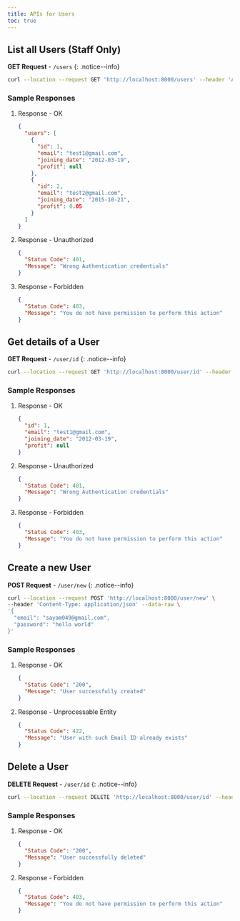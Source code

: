 ```yaml
---
title: APIs for Users
toc: true
---
```



## List all Users (Staff Only)

**GET Request** - `/users`
{: .notice--info}

```bash
curl --location --request GET 'http://localhost:8000/users' --header 'Authorization: Basic staff_user_auth'
```

### Sample Responses

1. Response - OK

    ```json
    {
      "users": [
        {
          "id": 1,
          "email": "test1@gmail.com",
          "joining_date": "2012-03-19",
          "profit": null
        },
        {
          "id": 2,
          "email": "test2@gmail.com",
          "joining_date": "2015-10-21",
          "profit": 0.05
        }
      ]
    }
    ```
2. Response - Unauthorized

    ```json
    {
      "Status Code": 401,
      "Message": "Wrong Authentication credentials"
    }
    ```
3. Response - Forbidden

    ```json
    {
      "Status Code": 403,
      "Message": "You do not have permission to perform this action"
    }
    ```

## Get details of a User

**GET Request** - `/user/id`
{: .notice--info}

```bash
curl --location --request GET 'http://localhost:8000/user/id' --header 'Authorization: Basic user_auth'
```

### Sample Responses

1. Response - OK

    ```json
    {
      "id": 1,
      "email": "test1@gmail.com",
      "joining_date": "2012-03-19",
      "profit": null
    }
    ```
2. Response - Unauthorized

    ```json
    {
      "Status Code": 401,
      "Message": "Wrong Authentication credentials"
    }
    ```
3. Response - Forbidden

    ```json
    {
      "Status Code": 403,
      "Message": "You do not have permission to perform this action"
    }
    ```

## Create a new User

**POST Request** - `/user/new`
{: .notice--info}

```bash
curl --location --request POST 'http://localhost:8000/user/new' \
--header 'Content-Type: application/json' --data-raw \
'{
  "email": "sayam049@gmail.com",  
  "password": "hello world"
}'
```

### Sample Responses

1. Response - OK

    ```json
    {
      "Status Code": "200",
      "Message": "User successfully created"
    }
    ```
2. Response - Unprocessable Entity

    ```json
    {
      "Status Code": 422,
      "Message": "User with such Email ID already exists"
    }
    ```

## Delete a User

**DELETE Request** - `/user/id`
{: .notice--info}

```bash
curl --location --request DELETE 'http://localhost:8000/user/id' --header 'Authorization: Basic user_auth'
```

### Sample Responses

1. Response - OK

    ```json
    {
      "Status Code": "200",
      "Message": "User successfully deleted"
    }
    ```
2. Response - Forbidden

    ```json
    {
      "Status Code": 403,
      "Message": "You do not have permission to perform this action"
    }
    ```
